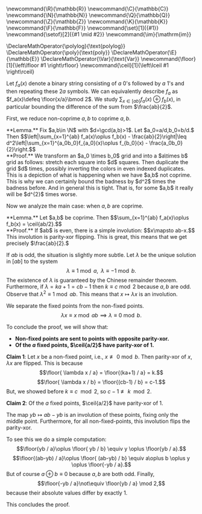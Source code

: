 \newcommand{\R}{\mathbb{R}}
\newcommand{\C}{\mathbb{C}}
\newcommand{\N}{\mathbb{N}}
\newcommand{\Q}{\mathbb{Q}}
\newcommand{\Z}{\mathbb{Z}}
\newcommand{\K}{\mathbb{K}}
\newcommand{\F}{\mathbb{F}}
\newcommand{\set}[1]{\{#1\}}
\newcommand{\setof}[2]{\{#1 \mid #2\}}
\newcommand{\im}{\mathrm{im}}

\DeclareMathOperator{\polylog}{\text{polylog}}
\DeclareMathOperator{\poly}{\text{poly}}
\DeclareMathOperator{\E}{\mathbb{E}}
\DeclareMathOperator{\Var}{\text{Var}}
\newcommand{\floor}[1]{\left\lfloor #1 \right\rfloor}
\newcommand{\ceil}[1]{\left\lceil #1 \right\rceil}



Let $f_a(x)$ denote a binary string consisting of  $a$ $0$'s
followed by $a$ $1$'s  and then repeating these $2a$ symbols.
We can equivalently describe $f_a$ as $f_a(x)\defeq \floor{x/a}\bmod 2$.
We study $\sum_{x\in [ab]} f_a(x)\oplus f_b(x)$, in particular
bounding the difference of the sum from $\frac{ab}{2}$.

First, we reduce non-coprime $a,b$ to coprime $a,b$.
<div class="lem envbox">**Lemma.**
  Fix $a,b\in \N$ with $d=\gcd(a,b)>1$.  Let $a_0=a/d,b_0=b/d.$
  Then $$\left|\sum_{x=1}^{ab} f_a(x)\oplus f_b(x)  - \frac{ab}{2}\right|\leq
  d^2\left|\sum_{x=1}^{a_0b_0}f_{a_0}(x)\oplus f_{b_0}(x) - \frac{a_0b_0}{2}\right.$$
</div>
<div class="pf envbox">**Proof.**
We transform an $a_0 \times b_0$ grid and into a
$a\times b$ grid as follows: stretch each square into $d$
squares. Then duplicate the grid $d$ times, possibly inverting
the colors in even indexed duplicates.
This is a depiction of what is happening when we have $a,b$ not
coprime. This is why we can certainly bound the badness by $d^2$
times the badness before. And in general this is tight. That is,
for some $a,b$ it really will be $d^{2}$ times worse.
</div>

Now we analyze the main case: when $a,b$ are coprime.

<div class="lem envbox">**Lemma.**
  Let $a,b$ be coprime. 
  Then $$\sum_{x=1}^{ab} f_a(x)\oplus f_b(x) = \ceil{ab/2}.$$
</div>
<div class="pf envbox">**Proof.**
  If $ab$ is even, there is a simple involution:
  $$x\mapsto ab-x.$$
  This involution is parity-xor flipping. This is great, this
  means that we get precisely $\frac{ab}{2}.$

  If $ab$ is odd, the situation is slightly more subtle. 
  Let $\lambda$ be the unique solution in $[ab]$ to the system
  $$\lambda \equiv 1 \bmod a, \;\; \lambda \equiv -1 \bmod b.$$
  The existence of $\lambda$ is guaranteed by the Chinese
  remainder theorem.
  Furthermore, if $\lambda = ka+1=c b -1$ then $k\equiv c \bmod
  2$ because $a,b$ are odd.
  Observe that $\lambda^2\equiv 1\bmod ab$. 
  This means that $x\mapsto \lambda x$ is an involution. 

  We separate the fixed points from the non-fixed points.
  $$\lambda x \equiv x \bmod ab \implies \lambda \equiv 0 \bmod
  b.$$

  To conclude the proof, we will show that:

- **Non-fixed points are sent to points with opposite
    parity-xor.**
- **Of the $a$ fixed points, $\ceil{a/2}$ have parity-xor of  $1$.**

**Claim 1**: Let $x$ be a non-fixed point, i.e., $x\not\equiv 0\bmod b$.
Then parity-xor of  $x,\lambda x$ are flipped.
This is because
$$\floor{ \lambda x / a} = \floor{(ka+1) / a} = k.$$
$$\floor{ \lambda x / b} = \floor{(cb-1) / b} = c-1.$$
But, we showed before $k\equiv c \mod 2$, so  $c-1\not\equiv k
\mod 2$.

**Claim 2**: Of the $a$ fixed points, $\ceil{a/2}$ have parity-xor of  $1$.

The map $yb \mapsto ab-yb$ is an involution of these points,
fixing only the middle point. Furthermore, for all
non-fixed-points, this involution flips the parity-xor.

To see this we do a simple computation:
$$\floor{yb / a}\oplus \floor{ yb / b} \equiv y \oplus \floor{yb
/ a}.$$
$$\floor{(ab-yb) / a}\oplus \floor{ (ab-yb) / b} \equiv a\oplus b \oplus y \oplus \floor{-yb
/ a}.$$
But of course $a\oplus b \equiv 0$ because  $a,b$ are both odd.
Finally, 
$$\floor{-yb / a}\not\equiv \floor{yb / a} \mod 2,$$
because their absolute values differ by exactly $1$.

This concludes the proof.
</div>

